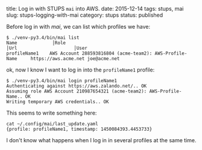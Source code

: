 title: Log in with STUPS `mai` into AWS.
date: 2015-12-14
tags: stups, mai
slug: stups-logging-with-mai
category: stups
status: published

Before log in with *mai*, we can list which profiles we have:

    $ ./venv-py3.4/bin/mai list                                                                                                                                                                                  
    Name             │Role                                                             │Url                     │User                      
    profileName1    AWS Account 288593816804 (acme-team2): AWS-Profile-Name     https://aws.acme.net joe@acme.net 

ok, now I know I want to log in into the `profileName1` profile:

    $ ./venv-py3.4/bin/mai login profileName1
    Authenticating against https://aws.zalando.net/.. OK
    Assuming role AWS Account 210987654321 (acme-team2): AWS-Profile-Name.. OK
    Writing temporary AWS credentials.. OK

This seems to write something here:

    cat ~/.config/mai/last_update.yaml
    {profile: profileName1, timestamp: 1450084393.4453733}
    
I don't know what happens when I log in in several profiles at the same time.
